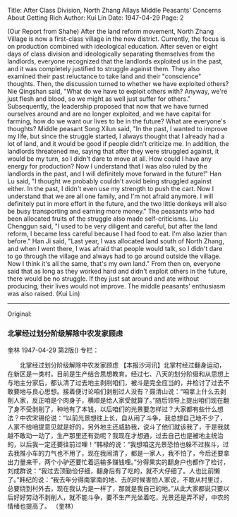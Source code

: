 Title: After Class Division, North Zhang Allays Middle Peasants' Concerns About Getting Rich
Author: Kuí Lín
Date: 1947-04-29
Page: 2

(Our Report from Shahe) After the land reform movement, North Zhang Village is now a first-class village in the new district. Currently, the focus is on production combined with ideological education. After seven or eight days of class division and ideologically separating themselves from the landlords, everyone recognized that the landlords exploited us in the past, and it was completely justified to struggle against them. They also examined their past reluctance to take land and their "conscience" thoughts. Then, the discussion turned to whether we have exploited others? Nie Qingshan said, "What do we have to exploit others with? Anyway, we're just flesh and blood, so we might as well just suffer for others." Subsequently, the leadership proposed that now that we have turned ourselves around and are no longer exploited, and we have capital for farming, how do we want our lives to be in the future? What are everyone's thoughts? Middle peasant Song Xilun said, "In the past, I wanted to improve my life, but since the struggle started, I always thought that I already had a lot of land, and it would be good if people didn't criticize me. In addition, the landlords threatened me, saying that after they were struggled against, it would be my turn, so I didn't dare to move at all. How could I have any energy for production? Now I understand that I was also ruled by the landlords in the past, and I will definitely move forward in the future!" Han Lu said, "I thought we probably couldn't avoid being struggled against either. In the past, I didn't even use my strength to push the cart. Now I understand that we are all one family, and I'm not afraid anymore. I will definitely put in more effort in the future, and the two little donkeys will also be busy transporting and earning more money." The peasants who had been allocated fruits of the struggle also made self-criticisms. Liu Chenggun said, "I used to be very diligent and careful, but after the land reform, I became less careful because I had food to eat. I'm also lazier than before." Han Ji said, "Last year, I was allocated land south of North Zhang, and when I went there, I was afraid that people would talk, so I didn't dare to go through the village and always had to go around outside the village. Now I think it's all the same, that's my own land." From then on, everyone said that as long as they worked hard and didn't exploit others in the future, there would be no struggle. If they just sat around and ate without producing, their lives would not improve. The middle peasants' enthusiasm was also raised.
(Kui Lin)



<hr /> 

Original: 


### 北掌经过划分阶级解除中农发家顾虑
奎林
1947-04-29
第2版()
专栏：

　　北掌经过划分阶级解除中农发家顾虑
    【本报沙河讯】北掌村经过翻身运动，在新区是一类村。目前是生产结合思想教育。经过七、八天的划分阶级和从思想上与地主分家后，都认清了过去地主剥削咱们，被斗是完全应当的，并检讨了过去不敢要地与良心思想。接着便讨论咱们剥削过人没有？聂清山说：“咱拿上什么去剥削人家，反正咱是个肉身子，横顺是给人家受就算了。”随后领导上提出咱们现在翻了身不受剥削了，种地有了本钱，以后咱们的光景要怎样过？大家都有些什么想法？中农宋锡伦说：“以前光景想往上长，自从闹了斗争，我总想自己地不少了，人家不给咱提意见就是好的，另外地主还威胁我，说斗了他们就该我了，于是我就越不敢动一动了，生产那里还有劲呢？我现在才想通，过去自己也是被地主统治的，以后我一定还要往前过哩！”韩禄的说：“我想咱这光景恐怕也躲不过挨斗，过去我推小车的力气也不用了，现在我闹清了，都是一家人，我不怕了，今后还要拿出力量来干，两个小驴还要忙着运输多赚钱哩。”分得果实的翻身户也都作了检讨，刘成群说：“我过去顶勤俭仔细，翻身后有了吃的，就不大仔细了。人也比前懒了。”韩纪的说：“我去年分得南掌南的地、去的时候害怕人家说，不敢从村里过，总要绕到村外去，现在我认为是一样了，那就是我自己的地。”从此大家都说只要以后好好劳动不剥削人，就不能斗争，要不生产光坐着吃，光景还是弄不好，中农的情绪也提高了。
                                                      （奎林）
